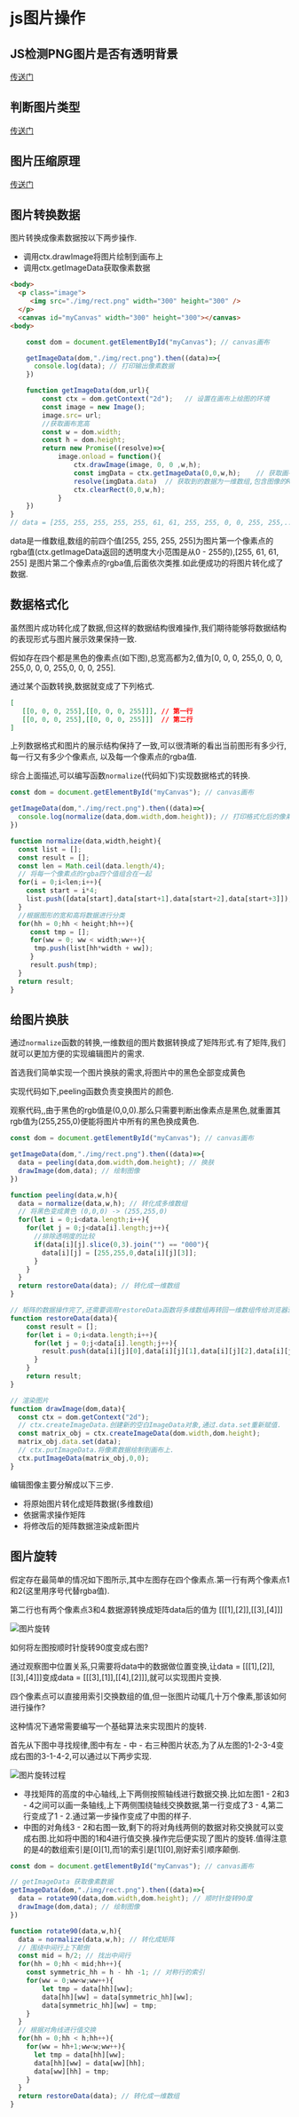 # js图片操作

## JS检测PNG图片是否有透明背景

[传送门](/study/4-%E5%89%8D%E7%AB%AF%E6%9E%84%E5%BB%BA%E5%92%8C%E6%96%B0%E5%9E%8B%E6%A1%86%E6%9E%B6%E5%88%86%E6%9E%90/WebAssembly.md)

## 判断图片类型

[传送门](/study/4-%E5%89%8D%E7%AB%AF%E6%9E%84%E5%BB%BA%E5%92%8C%E6%96%B0%E5%9E%8B%E6%A1%86%E6%9E%B6%E5%88%86%E6%9E%90/WebAssembly.md)

## 图片压缩原理

[传送门](/study/4-%E5%89%8D%E7%AB%AF%E6%9E%84%E5%BB%BA%E5%92%8C%E6%96%B0%E5%9E%8B%E6%A1%86%E6%9E%B6%E5%88%86%E6%9E%90/WebAssembly.md)

## 图片转换数据

图片转换成像素数据按以下两步操作.

- 调用ctx.drawImage将图片绘制到画布上
- 调用ctx.getImageData获取像素数据

```html
<body>
  <p class="image">
     <img src="./img/rect.png" width="300" height="300" />
  </p>
  <canvas id="myCanvas" width="300" height="300"></canvas>
<body>
```

```js
    const dom = document.getElementById("myCanvas"); // canvas画布

    getImageData(dom,"./img/rect.png").then((data)=>{
      console.log(data); // 打印输出像素数据
    })

    function getImageData(dom,url){
        const ctx = dom.getContext("2d");   // 设置在画布上绘图的环境
        const image = new Image();
        image.src= url;
        //获取画布宽高
        const w = dom.width;
        const h = dom.height;
        return new Promise((resolve)=>{
            image.onload = function(){
                ctx.drawImage(image, 0, 0 ,w,h);                           // 将图片绘制到画布上
                const imgData = ctx.getImageData(0,0,w,h);    // 获取画布上的图像像素
                resolve(imgData.data)  // 获取到的数据为一维数组,包含图像的RGBA四个通道数据
                ctx.clearRect(0,0,w,h);
            }     
    }) 
}
// data = [255, 255, 255, 255, 255, 61, 61, 255, 255, 0, 0, 255, 255,...]
```

data是一维数组,数组的前四个值[255, 255, 255, 255]为图片第一个像素点的rgba值(ctx.getImageData返回的透明度大小范围是从0 - 255的),[255, 61, 61, 255] 是图片第二个像素点的rgba值,后面依次类推.如此便成功的将图片转化成了数据.


## 数据格式化

虽然图片成功转化成了数据,但这样的数据结构很难操作,我们期待能够将数据结构的表现形式与图片展示效果保持一致.

假如存在四个都是黑色的像素点(如下图),总宽高都为2,值为[0, 0, 0, 255,0, 0, 0, 255,0, 0, 0, 255,0, 0, 0, 255].

通过某个函数转换,数据就变成了下列格式.

```json
[
   [[0, 0, 0, 255],[[0, 0, 0, 255]]], // 第一行
   [[0, 0, 0, 255],[[0, 0, 0, 255]]]  // 第二行
]
```

上列数据格式和图片的展示结构保持了一致,可以很清晰的看出当前图形有多少行,每一行又有多少个像素点, 以及每一个像素点的rgba值.


综合上面描述,可以编写函数`normalize`(代码如下)实现数据格式的转换.

```js
const dom = document.getElementById("myCanvas"); // canvas画布

getImageData(dom,"./img/rect.png").then((data)=>{
  console.log(normalize(data,dom.width,dom.height)); // 打印格式化后的像素数据
})

function normalize(data,width,height){
  const list = [];
  const result = [];
  const len = Math.ceil(data.length/4);
  // 将每一个像素点的rgba四个值组合在一起
  for(i = 0;i<len;i++){
    const start = i*4;
    list.push([data[start],data[start+1],data[start+2],data[start+3]]);
  }
  //根据图形的宽和高将数据进行分类
  for(hh = 0;hh < height;hh++){
     const tmp = [];
     for(ww = 0; ww < width;ww++){
      tmp.push(list[hh*width + ww]);
     }
     result.push(tmp);
  }
  return result;
}
```


## 给图片换肤

通过`normalize`函数的转换,一维数组的图片数据转换成了矩阵形式.有了矩阵,我们就可以更加方便的实现编辑图片的需求.

首选我们简单实现一个图片换肤的需求,将图片中的黑色全部变成黄色

实现代码如下,peeling函数负责变换图片的颜色.

观察代码,,由于黑色的rgb值是(0,0,0).那么只需要判断出像素点是黑色,就重置其rgb值为(255,255,0)便能将图片中所有的黑色换成黄色.

```js
const dom = document.getElementById("myCanvas"); // canvas画布

getImageData(dom,"./img/rect.png").then((data)=>{
  data = peeling(data,dom.width,dom.height); // 换肤
  drawImage(dom,data); // 绘制图像
})

function peeling(data,w,h){
  data = normalize(data,w,h); // 转化成多维数组
  // 将黑色变成黄色 (0,0,0) -> (255,255,0)   
  for(let i = 0;i<data.length;i++){
    for(let j = 0;j<data[i].length;j++){
      //排除透明度的比较
      if(data[i][j].slice(0,3).join("") == "000"){
        data[i][j] = [255,255,0,data[i][j][3]];
      }
    }
  }
  return restoreData(data); // 转化成一维数组
}

// 矩阵的数据操作完了,还需要调用restoreData函数将多维数组再转回一维数组传给浏览器渲染.
function restoreData(data){
    const result = [];
    for(let i = 0;i<data.length;i++){
      for(let j = 0;j<data[i].length;j++){
        result.push(data[i][j][0],data[i][j][1],data[i][j][2],data[i][j][3]);
      }
    }
    return result;
}

// 渲染图片
function drawImage(dom,data){
  const ctx = dom.getContext("2d");
  // ctx.createImageData.创建新的空白ImageData对象,通过.data.set重新赋值.
  const matrix_obj = ctx.createImageData(dom.width,dom.height);
  matrix_obj.data.set(data);
  // ctx.putImageData.将像素数据绘制到画布上.
  ctx.putImageData(matrix_obj,0,0);  
}

```

编辑图像主要分解成以下三步.

- 将原始图片转化成矩阵数据(多维数组)
- 依据需求操作矩阵
- 将修改后的矩阵数据渲染成新图片


## 图片旋转

假定存在最简单的情况如下图所示,其中左图存在四个像素点.第一行有两个像素点1和2(这里用序号代替rgba值).

第二行也有两个像素点3和4.数据源转换成矩阵data后的值为 [[[1],[2]],[[3],[4]]]

![图片旋转](/study/imgs/js%E5%9B%BE%E7%89%87%E6%97%8B%E8%BD%AC.webp)

如何将左图按顺时针旋转90度变成右图?

通过观察图中位置关系,只需要将data中的数据做位置变换,让data = [[[1],[2]],[[3],[4]]]变成data = [[[3],[1]],[[4],[2]]],就可以实现图片变换.

四个像素点可以直接用索引交换数组的值,但一张图片动辄几十万个像素,那该如何进行操作?

这种情况下通常需要编写一个基础算法来实现图片的旋转.

首先从下图中寻找规律,图中有左 - 中 - 右三种图片状态,为了从左图的1-2-3-4变成右图的3-1-4-2,可以通过以下两步实现.

![图片旋转过程](/study/imgs/js_image_rotate.webp)

- 寻找矩阵的高度的中心轴线,上下两侧按照轴线进行数据交换.比如左图1 - 2和3 - 4之间可以画一条轴线,上下两侧围绕轴线交换数据,第一行变成了3 - 4,第二行变成了1 - 2.通过第一步操作变成了中图的样子.
- 中图的对角线3 - 2和右图一致,剩下的将对角线两侧的数据对称交换就可以变成右图.比如将中图的1和4进行值交换.操作完后便实现了图片的旋转.值得注意的是4的数组索引是[0][1],而1的索引是[1][0],刚好索引顺序颠倒.


```js
const dom = document.getElementById("myCanvas"); // canvas画布

// getImageData 获取像素数据 
getImageData(dom,"./img/rect.png").then((data)=>{
  data = rotate90(data,dom.width,dom.height); // 顺时针旋转90度
  drawImage(dom,data); // 绘制图像
})

function rotate90(data,w,h){
  data = normalize(data,w,h); // 转化成矩阵
  // 围绕中间行上下颠倒
  const mid = h/2; // 找出中间行
  for(hh = 0;hh < mid;hh++){
    const symmetric_hh = h - hh -1; // 对称行的索引
    for(ww = 0;ww<w;ww++){
        let tmp = data[hh][ww];
        data[hh][ww] = data[symmetric_hh][ww];
        data[symmetric_hh][ww] = tmp;
    }
  }
  // 根据对角线进行值交换
  for(hh = 0;hh < h;hh++){
    for(ww = hh+1;ww<w;ww++){
      let tmp = data[hh][ww];
      data[hh][ww] = data[ww][hh];
      data[ww][hh] = tmp;
    }
  }
  return restoreData(data); // 转化成一维数组
}
```










